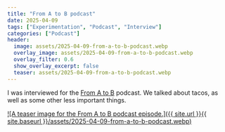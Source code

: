 ```yaml
---
title: "From A to B podcast"
date: 2025-04-09
tags: ["Experimentation", "Podcast", "Interview"]
categories: ["Podcast"]
header:
  image: assets/2025-04-09-from-a-to-b-podcast.webp
  overlay_image: assets/2025-04-09-from-a-to-b-podcast.webp
  overlay_filter: 0.6
  show_overlay_excerpt: false
  teaser: assets/2025-04-09-from-a-to-b-podcast.webp
---
```


I was interviewed for the [From A to B](https://creators.spotify.com/pod/profile/from-a-to-b/episodes/Leadership-impact-in-growing-CRO-ft--Lukas-Vermeer-e3155fd) podcast. We talked about tacos, as well as some other less important things.

[![A teaser image for the From A to B podcast episode.]({{ site.url }}{{ site.baseurl }}/assets/2025-04-09-from-a-to-b-podcast.webp)](https://creators.spotify.com/pod/profile/from-a-to-b/episodes/Leadership-impact-in-growing-CRO-ft--Lukas-Vermeer-e3155fd)
